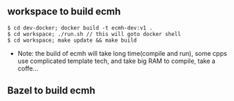 
## workspace to build ecmh

    $ cd dev-docker; docker build -t ecmh-dev:v1 .
    $ cd workspace; ./run.sh // this will goto docker shell
    $ cd workspace; make update && make build

* Note: the build of ecmh will take long time(compile and run), some cpps use complicated template tech, and take big RAM to compile, take a coffe...

## Bazel to build ecmh


